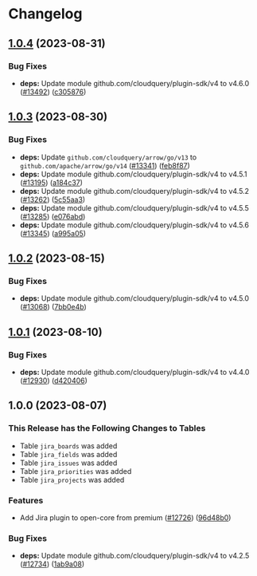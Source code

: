 # Changelog

## [1.0.4](https://github.com/cloudquery/cloudquery/compare/plugins-source-jira-v1.0.3...plugins-source-jira-v1.0.4) (2023-08-31)


### Bug Fixes

* **deps:** Update module github.com/cloudquery/plugin-sdk/v4 to v4.6.0 ([#13492](https://github.com/cloudquery/cloudquery/issues/13492)) ([c305876](https://github.com/cloudquery/cloudquery/commit/c305876e3d92944aa6c1a26547f786fdc5b50e23))

## [1.0.3](https://github.com/cloudquery/cloudquery/compare/plugins-source-jira-v1.0.2...plugins-source-jira-v1.0.3) (2023-08-30)


### Bug Fixes

* **deps:** Update `github.com/cloudquery/arrow/go/v13` to `github.com/apache/arrow/go/v14` ([#13341](https://github.com/cloudquery/cloudquery/issues/13341)) ([feb8f87](https://github.com/cloudquery/cloudquery/commit/feb8f87d8d761eb9c49ce84329ad0397f730a918))
* **deps:** Update module github.com/cloudquery/plugin-sdk/v4 to v4.5.1 ([#13195](https://github.com/cloudquery/cloudquery/issues/13195)) ([a184c37](https://github.com/cloudquery/cloudquery/commit/a184c3786ad49df8564344773e9b96f617ef87a1))
* **deps:** Update module github.com/cloudquery/plugin-sdk/v4 to v4.5.2 ([#13262](https://github.com/cloudquery/cloudquery/issues/13262)) ([5c55aa3](https://github.com/cloudquery/cloudquery/commit/5c55aa35282786375e8ce9493b2a4878e0fb27bc))
* **deps:** Update module github.com/cloudquery/plugin-sdk/v4 to v4.5.5 ([#13285](https://github.com/cloudquery/cloudquery/issues/13285)) ([e076abd](https://github.com/cloudquery/cloudquery/commit/e076abd9d67813a29ced0c1b7b1664fd728b9ba8))
* **deps:** Update module github.com/cloudquery/plugin-sdk/v4 to v4.5.6 ([#13345](https://github.com/cloudquery/cloudquery/issues/13345)) ([a995a05](https://github.com/cloudquery/cloudquery/commit/a995a0598a209e0fe3ba09f4ced2a052dc14b67a))

## [1.0.2](https://github.com/cloudquery/cloudquery/compare/plugins-source-jira-v1.0.1...plugins-source-jira-v1.0.2) (2023-08-15)


### Bug Fixes

* **deps:** Update module github.com/cloudquery/plugin-sdk/v4 to v4.5.0 ([#13068](https://github.com/cloudquery/cloudquery/issues/13068)) ([7bb0e4b](https://github.com/cloudquery/cloudquery/commit/7bb0e4ba654971726e16a6a501393e3831170307))

## [1.0.1](https://github.com/cloudquery/cloudquery/compare/plugins-source-jira-v1.0.0...plugins-source-jira-v1.0.1) (2023-08-10)


### Bug Fixes

* **deps:** Update module github.com/cloudquery/plugin-sdk/v4 to v4.4.0 ([#12930](https://github.com/cloudquery/cloudquery/issues/12930)) ([d420406](https://github.com/cloudquery/cloudquery/commit/d420406a59b5ae894cc308a69771ca7da84415a0))

## 1.0.0 (2023-08-07)


### This Release has the Following Changes to Tables
- Table `jira_boards` was added
- Table `jira_fields` was added
- Table `jira_issues` was added
- Table `jira_priorities` was added
- Table `jira_projects` was added

### Features

* Add Jira plugin to open-core from premium ([#12726](https://github.com/cloudquery/cloudquery/issues/12726)) ([96d48b0](https://github.com/cloudquery/cloudquery/commit/96d48b087656d812a499e07f3459e119b473863d))


### Bug Fixes

* **deps:** Update module github.com/cloudquery/plugin-sdk/v4 to v4.2.5 ([#12734](https://github.com/cloudquery/cloudquery/issues/12734)) ([1ab9a08](https://github.com/cloudquery/cloudquery/commit/1ab9a084e88067f63cbb4b01e93aa24a13816bc9))
